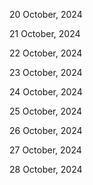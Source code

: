 20 October, 2024

21 October, 2024

22 October, 2024

23 October, 2024

24 October, 2024

25 October, 2024

26 October, 2024

27 October, 2024

28 October, 2024